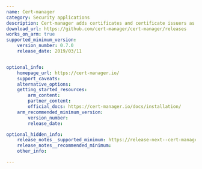 ```yaml
---
name: Cert-manager
category: Security applications
description: Cert-manager adds certificates and certificate issuers as resource types in Kubernetes clusters, and simplifies the process of obtaining, renewing and using those certificates.
download_url: https://github.com/cert-manager/cert-manager/releases
works_on_arm: true
supported_minimum_version:
    version_number: 0.7.0
    release_date: 2019/03/11


optional_info:
    homepage_url: https://cert-manager.io/ 
    support_caveats:
    alternative_options:
    getting_started_resources:
        arm_content:
        partner_content:
        official_docs: https://cert-manager.io/docs/installation/
    arm_recommended_minimum_version:
        version_number:
        release_date:

optional_hidden_info:
    release_notes__supported_minimum: https://release-next--cert-manager-website.netlify.app/docs/releases/release-notes/release-notes-0.7
    release_notes__recommended_minimum:
    other_info:

---
```

